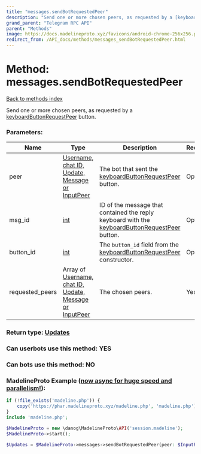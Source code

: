 ```yaml
---
title: "messages.sendBotRequestedPeer"
description: "Send one or more chosen peers, as requested by a [keyboardButtonRequestPeer](../constructors/keyboardButtonRequestPeer.html) button."
grand_parent: "Telegram RPC API"
parent: "Methods"
image: https://docs.madelineproto.xyz/favicons/android-chrome-256x256.png
redirect_from: /API_docs/methods/messages_sendBotRequestedPeer.html
---
```

# Method: messages.sendBotRequestedPeer
[Back to methods index](index.html)



Send one or more chosen peers, as requested by a [keyboardButtonRequestPeer](../constructors/keyboardButtonRequestPeer.html) button.

### Parameters:

| Name     |    Type       | Description | Required |
|----------|---------------|-------------|----------|
|peer|[Username, chat ID, Update, Message or InputPeer](/API_docs/types/InputPeer.html) | The bot that sent the [keyboardButtonRequestPeer](../constructors/keyboardButtonRequestPeer.html) button. | Optional|
|msg\_id|[int](/API_docs/types/int.html) | ID of the message that contained the reply keyboard with the [keyboardButtonRequestPeer](../constructors/keyboardButtonRequestPeer.html) button. | Optional|
|button\_id|[int](/API_docs/types/int.html) | The `button_id` field from the [keyboardButtonRequestPeer](../constructors/keyboardButtonRequestPeer.html) constructor. | Optional|
|requested\_peers|Array of [Username, chat ID, Update, Message or InputPeer](/API_docs/types/InputPeer.html) | The chosen peers. | Yes|


### Return type: [Updates](/API_docs/types/Updates.html)

### Can userbots use this method: **YES**

### Can bots use this method: **NO**


### MadelineProto Example ([now async for huge speed and parallelism!](https://docs.madelineproto.xyz/docs/ASYNC.html)):


```php
if (!file_exists('madeline.php')) {
    copy('https://phar.madelineproto.xyz/madeline.php', 'madeline.php');
}
include 'madeline.php';

$MadelineProto = new \danog\MadelineProto\API('session.madeline');
$MadelineProto->start();

$Updates = $MadelineProto->messages->sendBotRequestedPeer(peer: $InputPeer, msg_id: $int, button_id: $int, requested_peers: [$InputPeer, $InputPeer], );
```

